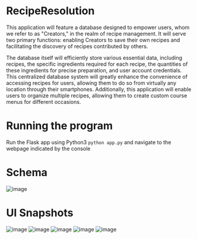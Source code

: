# RecipeResolution
This application will feature a database designed to empower users, whom we refer to as "Creators," in the realm of recipe management. It will serve two primary functions: enabling Creators to save their own recipes and facilitating the discovery of recipes contributed by others.

The database itself will efficiently store various essential data, including recipes, the specific ingredients required for each recipe, the quantities of these ingredients for precise preparation, and user account credentials. This centralized database system will greatly enhance the convenience of accessing recipes for users, allowing them to do so from virtually any location through their smartphones. Additionally, this application will enable users to organize multiple recipes, allowing them to create custom course menus for different occasions.

# Running the program
Run the Flask app using Python3 ```python app.py``` and navigate to the webpage indicated by the console

# Schema
![image](https://github.com/nguyev22/CS340_Project/assets/67074497/63f4ee9f-3490-402d-b7c9-87e8f91ed96c)

# UI Snapshots
![image](https://github.com/nguyev22/CS340_Project/assets/67074497/84bf3696-c6f1-4759-92d8-ec5fbc950be8)
![image](https://github.com/nguyev22/CS340_Project/assets/67074497/732570df-e3d4-410b-bd1b-86c9843e8eab)
![image](https://github.com/nguyev22/CS340_Project/assets/67074497/08940fd1-54f1-44c4-97c5-76516f9b301c)
![image](https://github.com/nguyev22/CS340_Project/assets/67074497/bf038e8d-731a-49c1-88bd-f7bf2206363a)
![image](https://github.com/nguyev22/CS340_Project/assets/67074497/7e17909e-4a06-4023-9d45-ca90dd0272b0)

